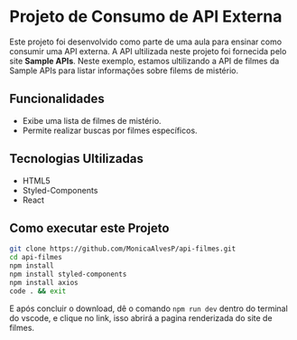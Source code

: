 # Projeto de Consumo de API Externa

Este projeto foi desenvolvido como parte de uma aula para ensinar como consumir uma API externa. A API ultilizada neste projeto foi fornecida pelo site **Sample APIs**. Neste exemplo, estamos ultilizando a API de filmes da Sample APIs para listar informações sobre filems de mistério.

## Funcionalidades

- Exibe uma lista de filmes de mistério.
 - Permite realizar buscas por filmes específicos.

## Tecnologias Ultilizadas

* HTML5
* Styled-Components
* React

## Como executar este Projeto
```bash
git clone https://github.com/MonicaAlvesP/api-filmes.git
cd api-filmes
npm install
npm install styled-components
npm install axios
code . && exit
```
E após concluir o download, dê o comando `npm run dev` dentro do terminal do vscode, e clique no link, isso abrirá a pagina renderizada do site de filmes.